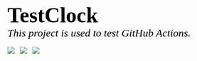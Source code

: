 <p>
<font face="verdana" size="7" color="black"><b>TestClock</b></font><br/>
<font face="verdana" size="5" color="black"><i>This project is used to test GitHub Actions.</i></font><br/><br/>
<img src="https://github.com/BrightRan/TestClock/workflows/CI/badge.svg"/>
&nbsp;&nbsp;<img src="https://github.com/BrightRan/TestClock/workflows/Labels/badge.svg"/>
&nbsp;&nbsp;<img src="https://github.com/BrightRan/TestClock/workflows/CI_Dev/badge.svg"/>
</p>
